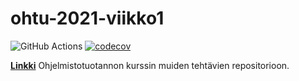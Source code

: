# ohtu-2021-viikko1

![GitHub Actions](https://github.com/karhelmi/ohtu-2021-viikko1/workflows/CI/badge.svg)
[![codecov](https://codecov.io/gh/karhelmi/ohtu-2021-viikko1/branch/main/graph/badge.svg?token=3FU2TI5O5K)](https://codecov.io/gh/karhelmi/ohtu-2021-viikko1)

[**Linkki**](https://github.com/karhelmi/ohtu-tehtavat) Ohjelmistotuotannon kurssin muiden tehtävien repositorioon.
